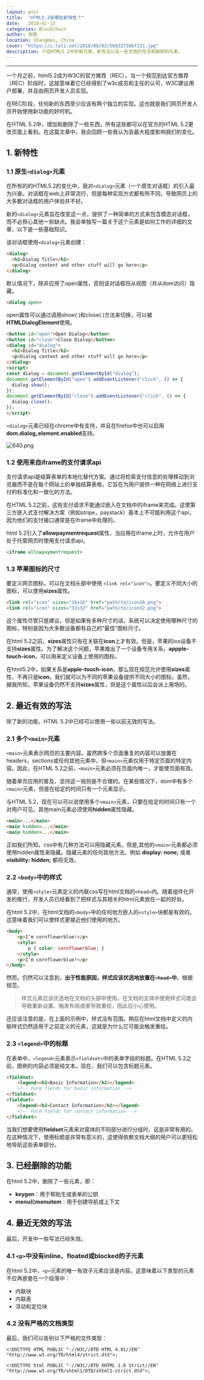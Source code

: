 ```yaml
---
layout: post
title:  "HTML5.2有哪些新特性？"
date:   2018-01-13
categories: BlockChain
author: 张翔
location: ShangHai, China
cover: "https://i.loli.net/2018/08/02/5b632738bf231.jpg"
description: 介绍HTML5.2中的新元素、新写法以及一些无效的写法和删除的元素。
---
```

---
一个月之前，html5.2成为W3C的官方推荐（REC）。当一个规范到达官方推荐（REC）阶段时，这就意味着它已经得到了w3c成员和主任的认可，W3C建议用户部署，并且由网页开发人员实现。

在REC阶段，任何新的东西至少应该有两个独立的实现。这也就是我们网页开发人员开始使用新功能的好时机。

在HTML 5.2中，增加和删除了一些东西，所有这些都可以在官方的HTML 5.2更改页面上看到。在这篇文章中，我会回顾一些我认为会最大程度影响我们的变化。

## 1. 新特性

### 1.1 原生`<dialog>`元素

在所有的的HTML5.2的变化中，我对`<dialog>`元素（一个原生对话框）的引入最为兴奋。对话框在web上非常流行，但是每种实现方式都有所不同，导致网页上的大多数对话框的用户体验并不好。

新的`<dialog>`元素旨在改变这一点，提供了一种简单的方式来包含模态对话框，而不必担心其他一些缺点。我会单独写一篇关于这个元素是如何工作的详细的文章，以下是一些基础知识。

该对话框使用`<dialog>`元素创建：

```html
<dialog>  
  <h2>Dialog Title</h2>
  <p>Dialog content and other stuff will go here</p>
</dialog>  
```

默认情况下，除非应用了open属性，否则该对话框将从视图（并从dom访问）隐藏。

```html
<dialog open>
```

open属性可以通过调用show( )和close( )方法来切换，可以被**HTMLDialogElement**使用。

```html
<button id="open">Open Dialog</button>  
<button id="close">Close Dialog</button>
<dialog id="dialog">  
  <h2>Dialog Title</h2>
  <p>Dialog content and other stuff will go here</p>
</dialog>
<script>  
const dialog = document.getElementById("dialog");
document.getElementById("open").addEventListener("click", () => {  
  dialog.show();
});
document.getElementById("close").addEventListener("click", () => {  
  dialog.close();
});
</script>  
```

`<dialog>`元素已经在chrome中有支持，并且在firefox中也可以启用**dom.dialog_element.enabled**支持。

![640.png](https://i.loli.net/2018/08/02/5b632720f08b9.png)

### 1.2 使用来自iframe的支付请求api

支付请求api是结算表单的本地化替代方案。通过将检索支付信息的处理移动到浏览器而不是在每个网站上的单独结算表格，它旨在为用户提供一种在网络上进行支付的标准化和一致化的方法。

在HTML 5.2之前，这些支付请求不能通过嵌入在文档中的iframe来完成。这使第三方嵌入式支付解决方案（例如stripe，paystack）基本上不可能利用这个api，因为他们的支付接口通常是在iframe中处理的。

html 5.2引入了**allowpaymentrequest**属性，当应用在iframe上时，允许在用户处于托管网页时使用支付请求api。

```html
<iframe allowpaymentrequest>
```

### 1.3 苹果图标的尺寸

要定义网页图标，可以在文档头部中使用 `<link rel="icon">`。要定义不同大小的图标，可以使用**sizes**属性。

```html
<link rel="icon" sizes="16x16" href="path/to/icon16.png">
<link rel="icon" sizes="32x32" href="path/to/icon32.png">
```

这个属性尽管只是建议，但是如果有多种尺寸的话，系统可以决定使用哪种尺寸的图标，特别是因为大多数设备都有自己的“最佳”图标尺寸。

在html 5.2之前，**sizes**属性只有在关联在**icon**上才有效。但是，苹果的ios设备不支持**sizes**属性。为了解决这个问题，苹果推出了一个设备专用关系，**appple-touch-icon**，可以用来定义设备上使用的图标。

在html5.2中，如果关系是**apple-touch-icon**，那么现在规范允许使用**sizes**属性，不再只是**icon**。我们就可以为不同的苹果设备提供不同大小的图标。虽然，据我所知，苹果设备仍然不支持**sizes**属性，但是这个属性以后会派上用场的。

## 2. 最近有效的写法

除了新的功能，HTML 5.2中已经可以使用一些以前无效的写法。

### 2.1 多个`<main>`元素

`<main>`元素表示网页的主要内容。虽然跨多个页面重复的内容可以放置在headers，sections或任何其他元素中，但`<main>`元素仅用于特定页面的特定内容。因此，在HTML 5.2之前，`<main>`元素必须在页面内唯一，才能使页面有效。

随着单页应用的普及，坚持这一规则是不合理的。在某些情况下，dom中有多个`<main>`元素，但是在给定的时间只有一个元素显示。

与HTML 5.2，现在可以可以说使用多个`<main>`元素，只要在给定的时间只有一个对用户可见。其他main元素必须使用**hidden**属性隐藏。

```html
<main>...</main>
<main hidden>...</main>
<main hidden>...</main>
```

正如我们所知，css中有几种方法可以用隐藏元素。但是,其他的`<main>`元素都必须使用hidden属性来隐藏。隐藏元素的任何其他方法，例如 **display: none;** 或者 **visibility: hidden;** 都将无效。

### 2.2 `<body>`中的样式

通常，使用`<style>`元素定义的内联css写在html文档的`<head>`内。随着组件化开发的推行，开发人员已经看到了把样式与其相关的html元素放在一起的好处。

在html 5.2中，在html文档的`<body>`中的任何地方嵌入的`<style>`块都是有效的。这意味着我们可以使样式更接近他们使用的地方。

```html
<body>  
    <p>I’m cornflowerblue!</p>
    <style>
        p { color: cornflowerblue; }
    </style>
    <p>I’m cornflowerblue!</p>
</body>  
```

然而，仍然可以注意到，**出于性能原因，样式应该优选地放置在`<head>`中**。根据规范，

> 样式元素应该优选地在文档的头部中使用。在文档的主体中使用样式可能会导致重新设置、触发布局或者导致重绘，因此应小心使用。

还应该注意的是，在上面的示例中，样式没有范围。稍后在html文档中定义的内联样式仍然适用于之前定义的元素，这就是为什么它可能会触发重绘。

### 2.3 `<legend>`中的标题

在表单中，`<legend>`元素表示`<fieldset>`中的表单字段的标题。在HTML 5.2之前，图例的内容必须是纯文本。现在，我们可以包含标题元素。

```html
<fieldset>  
    <legend><h2>Basic Information</h2></legend>
    <!-- Form fields for basic information -->
</fieldset>  
<fieldset>  
    <legend><h2>Contact Information</h2></legend>
    <!-- Form fields for contact information -->
</fieldset>  
```

当我们想要使用**fieldset**元素来对窗体的不同部分进行分组时，这是非常有用的。在这种情况下，使用标题是非常有意义的，这使得依赖文档大纲的用户可以更轻松地导航这些表单部分。

## 3. 已经删除的功能

在html 5.2中，删除了一些元素，即：

* **keygen**：用于帮助生成表单的公钥
* **menu**和**menuitem**：用于创建导航或上下文


## 4. 最近无效的写法

最后，开发中一些写法已经失效。

### 4.1 `<p>`中没有inline、floated或blocked的子元素

在html 5.2中，`<p>`元素的唯一有效子元素应该是内容。这意味着以下类型的元素不应再嵌套在一个段落中：

* 内联块
* 内联表
* 浮动和定位块

### 4.2 没有严格的文档类型

最后，我们可以告别以下严格的文件类型：
```
<!DOCTYPE HTML PUBLIC "-//W3C//DTD HTML 4.01//EN" "http://www.w3.org/TR/html4/strict.dtd">;
```
```
<!DOCTYPE html PUBLIC "-//W3C//DTD XHTML 1.0 Strict//EN" "http://www.w3.org/TR/xhtml1/DTD/xhtml1-strict.dtd">;
```